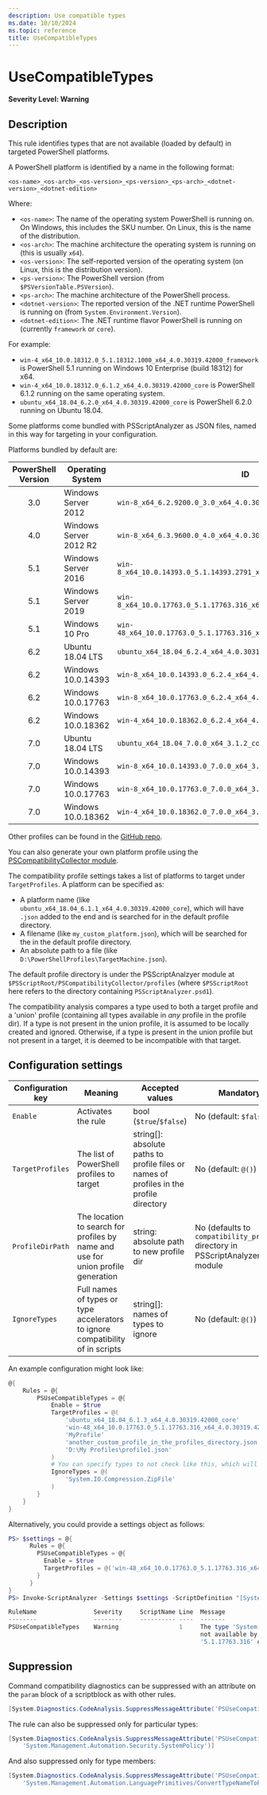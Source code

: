 ```yaml
---
description: Use compatible types
ms.date: 10/10/2024
ms.topic: reference
title: UseCompatibleTypes
---
```

# UseCompatibleTypes

**Severity Level: Warning**

## Description

This rule identifies types that are not available (loaded by default) in targeted PowerShell
platforms.

A PowerShell platform is identified by a name in the following format:

```
<os-name>_<os-arch>_<os-version>_<ps-version>_<ps-arch>_<dotnet-version>_<dotnet-edition>
```

Where:

- `<os-name>`: The name of the operating system PowerShell is running on.
    On Windows, this includes the SKU number.
    On Linux, this is the name of the distribution.
- `<os-arch>`: The machine architecture the operating system is running on (this is usually `x64`).
- `<os-version>`: The self-reported version of the operating system (on Linux, this is the
  distribution version).
- `<ps-version>`: The PowerShell version (from `$PSVersionTable.PSVersion`).
- `<ps-arch>`: The machine architecture of the PowerShell process.
- `<dotnet-version>`: The reported version of the .NET runtime PowerShell is running on (from
  `System.Environment.Version`).
- `<dotnet-edition>`: The .NET runtime flavor PowerShell is running on (currently `framework` or
  `core`).

For example:

- `win-4_x64_10.0.18312.0_5.1.18312.1000_x64_4.0.30319.42000_framework` is PowerShell 5.1 running on
  Windows 10 Enterprise (build 18312) for x64.
- `win-4_x64_10.0.18312.0_6.1.2_x64_4.0.30319.42000_core` is PowerShell 6.1.2 running on the same
  operating system.
- `ubuntu_x64_18.04_6.2.0_x64_4.0.30319.42000_core` is PowerShell 6.2.0 running on Ubuntu 18.04.

Some platforms come bundled with PSScriptAnalyzer as JSON files, named in this way for targeting in
your configuration.

Platforms bundled by default are:

| PowerShell Version |    Operating System    |                                  ID                                   |
| :----------------: | ---------------------- | --------------------------------------------------------------------- |
|        3.0         | Windows Server 2012    | `win-8_x64_6.2.9200.0_3.0_x64_4.0.30319.42000_framework`              |
|        4.0         | Windows Server 2012 R2 | `win-8_x64_6.3.9600.0_4.0_x64_4.0.30319.42000_framework`              |
|        5.1         | Windows Server 2016    | `win-8_x64_10.0.14393.0_5.1.14393.2791_x64_4.0.30319.42000_framework` |
|        5.1         | Windows Server 2019    | `win-8_x64_10.0.17763.0_5.1.17763.316_x64_4.0.30319.42000_framework`  |
|        5.1         | Windows 10 Pro         | `win-48_x64_10.0.17763.0_5.1.17763.316_x64_4.0.30319.42000_framework` |
|        6.2         | Ubuntu 18.04 LTS       | `ubuntu_x64_18.04_6.2.4_x64_4.0.30319.42000_core`                     |
|        6.2         | Windows 10.0.14393     | `win-8_x64_10.0.14393.0_6.2.4_x64_4.0.30319.42000_core`               |
|        6.2         | Windows 10.0.17763     | `win-8_x64_10.0.17763.0_6.2.4_x64_4.0.30319.42000_core`               |
|        6.2         | Windows 10.0.18362     | `win-4_x64_10.0.18362.0_6.2.4_x64_4.0.30319.42000_core`               |
|        7.0         | Ubuntu 18.04 LTS       | `ubuntu_x64_18.04_7.0.0_x64_3.1.2_core`                               |
|        7.0         | Windows 10.0.14393     | `win-8_x64_10.0.14393.0_7.0.0_x64_3.1.2_core`                         |
|        7.0         | Windows 10.0.17763     | `win-8_x64_10.0.17763.0_7.0.0_x64_3.1.2_core`                         |
|        7.0         | Windows 10.0.18362     | `win-4_x64_10.0.18362.0_7.0.0_x64_3.1.2_core`                         |

Other profiles can be found in the [GitHub repo][02].

You can also generate your own platform profile using the [PSCompatibilityCollector module][01].

The compatibility profile settings takes a list of platforms to target under `TargetProfiles`. A
platform can be specified as:

- A platform name (like `ubuntu_x64_18.04_6.1.1_x64_4.0.30319.42000_core`), which will have `.json`
  added to the end and is searched for in the default profile directory.
- A filename (like `my_custom_platform.json`), which will be searched for the in the default profile
  directory.
- An absolute path to a file (like `D:\PowerShellProfiles\TargetMachine.json`).

The default profile directory is under the PSScriptAnalzyer module at
`$PSScriptRoot/PSCompatibilityCollector/profiles` (where `$PSScriptRoot` here refers to the
directory containing `PSScriptAnalyzer.psd1`).

The compatibility analysis compares a type used to both a target profile and a 'union' profile
(containing all types available in _any_ profile in the profile dir). If a type is not present in
the union profile, it is assumed to be locally created and ignored. Otherwise, if a type is present
in the union profile but not present in a target, it is deemed to be incompatible with that target.

## Configuration settings

| Configuration key |                                     Meaning                                      |                                     Accepted values                                     |                                   Mandatory                                   |                                                            Example                                                            |
| ----------------- | -------------------------------------------------------------------------------- | --------------------------------------------------------------------------------------- | ----------------------------------------------------------------------------- | ----------------------------------------------------------------------------------------------------------------------------- |
| `Enable`          | Activates the rule                                                               | bool (`$true`/`$false`)                                                                 | No (default: `$false`)                                                        | `$true`                                                                                                                       |
| `TargetProfiles`  | The list of PowerShell profiles to target                                        | string[]: absolute paths to profile files or names of profiles in the profile directory | No (default: `@()`)                                                           | `@('ubuntu_x64_18.04_6.1.3_x64_4.0.30319.42000_core', 'win-48_x64_10.0.17763.0_5.1.17763.316_x64_4.0.30319.42000_framework')` |
| `ProfileDirPath`  | The location to search for profiles by name and use for union profile generation | string: absolute path to new profile dir                                                | No (defaults to `compatibility_profiles` directory in PSScriptAnalyzer module | `C:\Users\me\Documents\pssaCompatProfiles`                                                                                    |
| `IgnoreTypes`     | Full names of types or type accelerators to ignore compatibility of in scripts   | string[]: names of types to ignore                                                      | No (default: `@()`)                                                           | `@('System.Collections.ArrayList','string')`                                                                                  |

An example configuration might look like:

```powershell
@{
    Rules = @{
        PSUseCompatibleTypes = @{
            Enable = $true
            TargetProfiles = @(
                'ubuntu_x64_18.04_6.1.3_x64_4.0.30319.42000_core'
                'win-48_x64_10.0.17763.0_5.1.17763.316_x64_4.0.30319.42000_framework'
                'MyProfile'
                'another_custom_profile_in_the_profiles_directory.json'
                'D:\My Profiles\profile1.json'
            )
            # You can specify types to not check like this, which will also ignore methods and members on it:
            IgnoreTypes = @(
                'System.IO.Compression.ZipFile'
            )
        }
    }
}
```

Alternatively, you could provide a settings object as follows:

```powershell
PS> $settings = @{
      Rules = @{
        PSUseCompatibleTypes = @{
          Enable = $true
          TargetProfiles = @('win-48_x64_10.0.17763.0_5.1.17763.316_x64_4.0.30319.42000_framework')
        }
      }
}
PS> Invoke-ScriptAnalyzer -Settings $settings -ScriptDefinition "[System.Management.Automation.SemanticVersion]'1.18.0-rc1'"

RuleName                Severity     ScriptName Line  Message
--------                --------     ---------- ----  -------
PSUseCompatibleTypes    Warning                 1     The type 'System.Management.Automation.SemanticVersion' is
                                                      not available by default in PowerShell version
                                                      '5.1.17763.316' on platform 'Microsoft Windows 10 Pro'
```

## Suppression

Command compatibility diagnostics can be suppressed with an attribute on the `param` block of a
scriptblock as with other rules.

```powershell
[System.Diagnostics.CodeAnalysis.SuppressMessageAttribute('PSUseCompatibleTypes', '')]
```

The rule can also be suppressed only for particular types:

```powershell
[System.Diagnostics.CodeAnalysis.SuppressMessageAttribute('PSUseCompatibleTypes',
    'System.Management.Automation.Security.SystemPolicy')]
```

And also suppressed only for type members:

```powershell
[System.Diagnostics.CodeAnalysis.SuppressMessageAttribute('PSUseCompatibleCommands',
    'System.Management.Automation.LanguagePrimitives/ConvertTypeNameToPSTypeName')]
```

<!-- link references -->
[01]: https://github.com/PowerShell/PSScriptAnalyzer/tree/development/PSCompatibilityCollector
[02]: https://github.com/PowerShell/PSScriptAnalyzer/tree/development/PSCompatibilityCollector/optional_profiles
